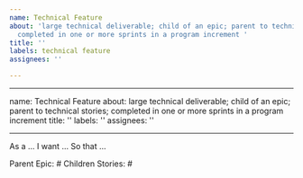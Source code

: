 ```yaml
---
name: Technical Feature
about: 'large technical deliverable; child of an epic; parent to technical stories;
  completed in one or more sprints in a program increment '
title: ''
labels: technical feature
assignees: ''

---
```


---
name: Technical Feature
about: large technical deliverable; child of an epic; parent to technical stories;
  completed in one or more sprints in a program increment
title: ''
labels: ''
assignees: ''

---

As a ...
I want ...
So that ...

Parent Epic:  #
Children Stories: #
